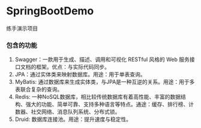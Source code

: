 # SpringBootDemo
练手演示项目
### 包含的功能
  1. Swagger：一款用于生成、描述、调用和可视化 RESTful 风格的 Web 服务接口文档的框架。优点：与实际代码同步。
  2. JPA：通过实体类来映射数据库。用途：用于单表查询。
  3. MyBatis: 通过数据库来生成实体类，与JPA是一种互逆的关系。用途：用于多表联合复杂的查询。
  4. Redis: 一种NoSQL数据库，相比较传统数据库有着高性能、丰富的数据结构、强大的功能、简单可靠、支持多种语言等特点。通途：缓存、排行榜、计数器、社交网络、消息队列系统、分布式锁。
  5. Druid: 数据库连接池。用途：提升速度与稳定性。
